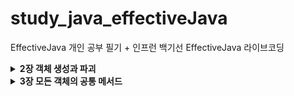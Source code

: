 # study_java_effectiveJava
EffectiveJava 개인 공부 필기 + 인프런 백기선 EffectiveJava 라이브코딩


<details>
  <summary><b>2장 객체 생성과 파괴</b></summary>
  <details>
     <summary><b>Item1 생성자 대신 정적 팩터리 메서드를 고려하라</b></summary>
    
     >> 평범한 경우에는 생성자를 사용하고, 정적 팩터리가 유리한 경우에는 생성자만 쓰지말고 정적 팩터리 메서드도 고려를 해봐라
- 클라이언트가 클래스의 인스턴스를 방법
    - 전통적인 수단 : public 생성자
    - 정적 팩터리 메서드 (static factory method) : 해당 클래스의 인스턴스를 반환하는 단순한 정적 메서드 (디자인 패턴의 팩터리 메서드와 다름)
        - 정적 팩터리 메서드 : 객체의 생성 역할을 하는 클래스 메서드 (생성자를 통해 객체를 생성하는게 아닌, 메서드를 통해 객체를 생성해주는 메서드)
        - 클래스는 클라이언트에 public 생성자 대신 정적 팩터리 메서드를 제공,
            - 장점 : 
                - 1. 이름을 가질 수 있다.
                    - 생성자는 이름을 바꿀 수 없고, 생성자를 다르게 일부 필드만 변경하려면 파라미터의 순서를 바꾸어 선언하는등의 번거로움이 있음..
                    - 생성자 자체만으로는 반환될 객체의 특성을 제대로 설명 못함.. (메서드 명으로 해당 생성자가 무엇을 의미하는지 명확한 의미전달 가능)
                - 2. 호출 될 때마다 인스턴스를 새로 생성하지 않아도 된다.
                    - 생성자는 기본적으로 매번 새로운 인스턴스를 만든다. 
                    - 인스턴스의 통제가 필요한 경우가 있는데, 생성자가 있으면 통제가 불가능함.
                    - 불변 클래스는 인스턴스를 미리 만들어 놓는 등 불필요한 객체 생성을 피할 수 있다. >> 생성 비용이 큰 객체가 자주 요청되는 상황시 성능을 올려준다.
                    - 반복되는 요청에 같은 객체를 반환하는 식으로 정적 팩터리 방식의 클래스는 언제 어떤 인스턴스를 살아 있게 할 지 철저히 통제 가능 >> 인스턴스 통제 클래스
                        - 인스턴스 통제 클래스는 클래스를 싱글턴으로 만들수도, 인스턴스화 불가로 만들 수 있다. 
                        - 불변 값 클래스에서 동치인 인스턴스가 단 하나뿐임을 보장 할 수 있다.
                        - 인스턴스 통제는 플라이웨이트 패턴의 근간이 된다.
                        - 열거 타입 인스턴스가 하나만 만들어짐을 보장
                        - 플라이 웨이트 패턴 (자주 사용하는 값들을 미리 캐싱해서 넣어두고, 꺼내서 쓰는 패턴,,) 과 유사함
                - 3. 반환 타입의 하위 타입 객체를 반환 할 수 있는 능력이 있다.
                    - 반환할 객체의 클래스를 자유롭게 선택 할 수 있다. >> 큰 유연성 보장. ,, API 구현 시, 작게 유지 할 수 있다.
                    - 인터페이스 타입을 사용 가능 (정적 팩터리 메서드 사용시 리턴 타입에 인터페이스를 두고, 실제 리턴은 해당 인터페이스의 구현체로 해줌)
                    - 자바 8 이후부터는 인터페이스에 정적 메서드를 선언 가능, 이를 통해 컬렉션 프레임워크에 핵심 인터페이스들에 수정 불가나 동기화 등의 기능을 붙인 구현체를 java.util.Collections를 통해 얻도록 했음. 
                        - 해당 인터페이스의 정적 팩터리 메서드를 호출하여 객체를 생성하는 클라이언트 입장에서 선언된 객체의 타입은 인터페이스가 된다! (이렇게 하면 API를 만들 때 구현 클래스를 공개하지 않고도 그 객체를 반환 할 수 있어 API를 작게 유지 가능) >> 인터페이스 기반 프레임워크를 만드는 핵심 기술
                        - 클래스에서는 메서드에 접근지정자를 붙이지 않으면 package 레벨의 접근지정자가 되고, 인터페이스에서는 public 레벨의 접근 지정자가 된다.
                - 4. 입력 매개변수에 따라 매번 다른 클래스의 객체를 반환 할 수 있다.
                    - 3번의 내용과 같이, 해당 타입의 리턴하는 타입의 하위타입인 경우 리턴의 구현체로 사용 가능하다.
                    - 3번 내용과 같이 클라이언트는 반환 타입의 존재를 모르고 알 필요도 없다. 그냥 해당 객체의 하위 클래스이기만 하면된다. 
                        - EnumSet 클래스는 public 생성자 없이 정적 팩터리만 제공하는데, OpenJDK에서는 원소의 수에 따라 두가지 하위 클래스 중 하나의 인스턴스를 반환한다. 
                            - 원소가 64개 이하면 원소들을 long 변수 하나로 관리하는 RegularEnumSet의 인스턴스를
                            - 65개 이상이면 long 배열로 관리하는 JumboEnumSet의 인스턴스를 반환한다.
                - 5. 정적 팩터리 메서드를 작성하는 시점에는 반환할 객체의 클래스가 존재하지 않아도 된다.
                    - ServiceLoader를 통해서 해당 인터페이스에 해당하는 구현체의 객체를 받아와 메서드를 실행 할 수 있음.
                    - 이렇게 하면 구현체에 의존적이지 않고 인터페이스에 의존하게 됨 >> 많은 유연성 제공
            - 단점
                - 1. 상속을 하려면 private나 protected 생성자가 필요한데, 정적 팩터리 메서드를 사용하려면 생성자를 private하게 선언하고 정적 팩터리 메서드를 선언하기 때문에 상속이 불가능하다.
                    - 상속보다 컴포지션()을 하도록 유도하면서 불편타입으로 만들려면 이 제약을 지켜야한다는 점에서 장점으로 받아들일 수 있다.
                - 2. 정적 팩터리 메서드는 프로그래머가 찾기 어렵다
                    - javadoc을 사용하면 생성자는 API가 칸이 특별하게 생성되서 나오는 반면, 정적 팩토리 메서드를 사용하면 다른 메서드들과 엮이기 때문에 클라이언트가(해당 API를 사용하는 사용자) 찾기가 어려움.
                        - 네이밍 규칙을 이용하여 해결한다 (javadoc에 스태틱 메서드 탭이 있으니 거기서 그래도 찾기 쉬우라고)
                            - from : 매개변수 1개를 받아서 인스턴스를 리턴하는 경우
                            - of,valueOf : 매개변수 여러개를 받아서 인스턴스를 만들어 리턴하는 경우 
                            - valueOf : of, from보다 더 자세하게 매개변수를 받는다.
                            - instance, getInstance : 미리 만들어져있는 인스턴스를 가져오는 경우 (같은 인스턴스임을 보장하지는 않음!)
                            - create , newInstance : 매번 새로운 인스턴스를 생성해 반환하는 경우.(다른 인스턴스를 보장)
                            - getType : getInstance 에서 인스턴스를 가져오는데 다른 클래스에서 팩터리 메서드를 정의 할 때 사용
                            - newType : newInstance에서 인스턴스를 가져오는데 다른 클래스에서 팩터리 메서드를 정의 할 때 사용
                                - BuffredReader br = Files.newBufferedReader(path);
                            - type : getType과 newType의 간결한 버전
                                - List<Product> productLitst = Collections.list(legacyProductList);
                        - 문서화(javadoc)를 통해 메서드를 설명한다. 
                            - javadoc 규약
                                - @param : 매개변수에 대한 설명
                                - @return : 반환값에 대한 설명
                                - @throws : 던지는 예외에 대한 설명
                                - @see : 외부 링크 또는 텍스트를 표시,,다른 필드나 메소드에 대한 모든 참조 링크를 나타내는 경우 사용
                                - /** 주석을 통해 설명해놓고 @see를 사용, 참조함을 알려주는건 클래스명#메서드명 (자기 자신일 경우 #메서드명)  
                            - javadoc 실행 방법
                                - tools > generated javadoc 클릭
                                - 한글 깨짐 방지를 위해 Other command line arguments에 
                                    - encoding UTF-8 charset UTF-8 docencoding UTF-8 > OK
                                    - open generated documentation in browser 체크하면 생성 후 자동으로 열림,, 
                                        - 체크 안해놨으면 해당 파일 경로의 index.html 열기.
            - 정적 팩토리 메서드 완벽 공략
                - 열거 타입(Enum)은 인스턴트가 하나만 만들어짐을 보장한다.
                    - 열거타입(Enum) : 상수 목록을 담을 수 있는 데이터 타입, 필드가 가질 수 있는 특정한 값들을 제한 할 수 있다. >> Type Safety 보장
                        - Type Safety : 허용하지 않는 값을 방어가 됨을 보장 (컴파일러 차원에서 지원하기 때문에)
                        - ENUM은 인스턴스가 하나만 만들어진다.
                            - Enum은 하나의 인스턴스만 만들어짐을 보장하기 때문에 값 비교시 equals보다 ==을 권장
                                - 만약 비교하는 대상이 null인경우, ==을 쓰면 그냥 아니라고 비교가되고 , equals를 쓰면 NPE가 동작하기 때문
                        - 열거 타입의 이름은 관례적으로 파스칼케이스(첫글자 대문자, 이후 카멜) 사용상수의 이름들은 관례적으로 모두 대문자를 사용
                        - Enum 내부적으로 필드나 생성자를 가질 수 있다.
                        - Enum타입의 메서드
                            - valueOf() : 매개값으로 주어지는 문자열과 동일한 문자열을 가지는 열거 객체를 리턴 (외부로부터 문자열을 입력받아 열거 객체로 변환 할 때 사용) 
                                - 해당하는열거 객체가 없다면 IllegalArgumentException 발생
                            - values() : 열거 타입의 모든 객체들을 배열로 만들어 리턴
                            - name() : 열거 객체가 갖고있는 문자열을 리턴하는 메소드. 리턴되는 문자열은 열거타입 정의시 사용한 상수 이름과 동일
                            - ordinal() : 전체 열거 객체 중 몇 번째 열거 객체인지 알려주는 메소드,, 배열의 인덱스
                            - Enum을 key로사용하는 맵이나 Enum을 담고있는 Set을 만들어 쓰고싶으면  EnumSet, EnumMap을 사용해서 사용하면 훨씬 빠름
                                - Color.class을 Enum으로 정의 했을 때
                                    - allOf(Color.class) : Enum의 모든 요소를 포함하는 EnumSet 만들 수 있다.
                                    - noneOf(Color.class) : 빈 Color 컬렉션을 갖는 EnumSet을 만들 수 있다.
                                    - contains(Color.RED) : 특정 요소가 EnumSet에 포함되어 있는지 확인 할 수 있다.
                                    - remove(Color.RED) : 특정 요소를 제거 할 수 있다. 
                - 같은 객체가 자주 요청되는 상황이라면 플라이웨이트 패턴을 사용 할 수 있다.
                    - 플라이웨이트 패턴 : 객체를 재사용 하는 방법 중 하나로, 객체를 가볍게 만들어 메모리 사용을 줄이는 패턴
                        - 자주 변하는 속성과 변하지 않는 속성을 분리하고, 재사용하여 메모리 사용을 줄일 수 있다. 조금이라도 줄이기 위해..
                        - 플라이웨이트 패턴을 생성자로 사용하지않고, 정적 팩토리 메서드를 통해 만들 수 있다.
                - 자바 8 부터는 인터페이스가 정적 메서드를 가질 수 없다는 제한이 풀렸기 때문에 인스턴스화 불가능한 동반 클래스를 둘 이유가 별로 없다.
                    - 기본 메서드
                        - default로 선언
                        - 인스턴스를 통해서 메서드를 호출 할 수 있음
                    - 정적 메서드
                        - static으로 선언하는것 (public이 기본이기 때문에 public이 들어가있음)
                        - 구현 타입을 통해서 메서드를 호출 할 수 있음
                    - private static 메서드
                        - java9 이후부터 제공, 하지만 아직도 private 필드는 정의 할 수 없다.
                        - override 불가능, 인터페이스 이름.메소드 이름 방식으로 사용해야함
                - 서비스 제공자 프레임워크를 만드는 근간이 된다. 
                    - 개념이 중요하지, 구현이 중요한게 아니다. (확장 가능한 애플리케이션을 목적으로..)
                    - 서비스 제공자 프레임워크 구성요소 4가지
                        - 서비스 제공자 인터페이스
                            - 확장이 가능한 서비스의 특징을 정의 ,, Service.interface
                        - 서비스 제공자
                            - 서비스 인터페이스를 구현하는 구현체
                        - 서비스 제공자 등록 API
                            - 스프링 기준 AppConfig처럼 서비스를 등록시키도록 도와주는 API 
                        - 서비스 접근 API
                            - 서비스를 가져오도록 해주는 API (의존관계 주입)
                - 서비스 제공자 인터페이스가 없다면 각 구현체를 인스턴스로 만들 때 리플렉션을 사용해야 한다.
                    - 리플렉션이란
                        - JVM의 클래스 로더를 통해 읽어온 클래스 정보(애노테이션, 필드, 메서드 등)를 사용하는 기술
                        - 네이밍 패턴, 필드이름 등등을 가능하게 해줌 >> 편리성 제공 
                - 브리지 디자인 패턴
                    - 서로 영향을 주지 않으면서 개별적인 계층구조로 발전 할 수 있게끔 구체적인것과 추상적인것을 분리해서 그 사이에 다리를 놓는 패턴
                    - 확장을 유연하게 해줌.
                - 의존 객체 주입 프레임워크 (스프링 프레임워크)

  </details>
  
  <details>
  <summary><b>Item2 생성자에 매개변수가 많다면 빌더를 고려하라</b></summary>
  
  정적 팩터리와 생성자의 제약조건 : 선택적 매개변수가 많을 때 적절히 대응하기 어렵다

선택적 매개변수가 많을때 생성자를 만드는 방법
- 점층적 생성자 패턴
    - 어떤 클래스에 필수 파라미터와 선택적 파라미터가 여러개가 있는경우, 필수 파라미터 + 선택적 파라미터 1개 생성자, 필수 파라미터+ 선택적 파라미터 2개 생성자 …  필수파라미터 + 선택적 파라미터 n개 생성자 이런 방식으로 점층적으로 생성자의 선택적 매개변수의 개수를 늘려가는 방식
    - 매개변수의 개수가 많아지면 클라이언트 코드를 작성하거나 읽기 어려움
        - 각 값의 의미, 몇개인지 세어보기, 원하지않는 매개변수 사용, 타입이 같은 매개변수가 연달아 나오면 찾기 어려운 버그 등,, 컴파일 단계에서 잡지 못하는 여러가지 변수들이 존재함
- 자바 빈즈 패턴
    - 자바 빈즈란 자바 표준 스펙중 하나인데, 게터세터 등을 정의해놨음
    - 객체 생성이 간단해짐
    - 매개변수가 없는 생성자로 객체를 만든 후, 세터 메서드를 호출해 원하는 매개변수의 값을 설정하는 방식
    - 객체 하나를 만들기 위해서는 메서드를 여러개 호출해야하고, 객체가 완전히 생성되기 전 까지 일관성이 무너진 상태에 놓인다. >> 디버깅이 어려움
        - 매개변수가 없는 생성자를 객체로 만드니까, 필수 파라미터를 빼놓고 사용 할 수도 있고,, 하니까 안전하지가 않음 (주석이나 문서화밖에는 방법이 없음)
        - 생성자에 필수 파라미터를 받는다고 해도, 불변성(이뮤터블)이 보장되지 않아 불완전함
    - 클래스를 불변으로 만들 수 없으며 스레드 안정성을 얻으려면 프로그래머가 추가작업을 해줘야함 
    - 단점을 완화하고자 생성이 끝난 객체를 수동으로 얼리고, 얼리기 전에는 사용 할 수 없도록 하는데, 실전에서는 거의 안쓰임,, 또한 freeze 메서드를 확실히 호출해줬는지 컴파일러가 보증 할 방법이 없어 런타임 오류에 취약
- 빌더 패턴
    - 점층적 생성자 패턴의 안전성 + 자바 빈즈 패턴의 가독성
    - 필수 파라미터만 갖는 생성자를 호출해 객체를 만들고, 빌더 객체가 제공하는 일종의 세터 메서들로 원하는 선택 매개변수를 설정 후, 매개변수가 없는 build 메서드를 호출해 클라이언트에게 필요한 (보통은 불변인) 객체를 얻는다.
        - 플루언트 API (메서드 호출) : 빌더의 세터 메서드들은 빌더 자신을 반환하기 때문에 연쇄적으로 호출 할 수 있다
    - 빌더는 생성할 클래스 안에 정적 멤버 클래스로 만들어두는게 보통이다.
    - 장점
        - 상당히 유연하다.
            - 빌더 하나로 여러 객체를 순회하며 만들 수 있고, 빌더에 넘기는 매개변수에 따라 다른 객체를 만들 수 있다.
            - 객체마다 부여되는 일련번호와 같은 특정 필드는 빌더가 알아서 채우도록 할 수 있다.
    - 단점
        - 객체를 만들려면 그에 앞서 빌더부터 만들어야 함
            - 생성비용은 크지 않지만, 성능에 민감한 상황에서는 문제가 될 수 있다.
        - 코드가 장황해서 매개변수가 4개 이상은 되어야 값어치를 한다.
            - 하지만 API는 시간이 지날수록 매개변수가 많아지는 경향이 있음을 명심!!
            - 생성자나 정적 팩터리 방식으로 시작했다가 나중에 매개변수가 많아지면 빌더 패턴으로 전환 할 수 있지만, 이전에 만들어둔 생성자와 정적 팩터리가 아주 도드라져보임,, 애초에 빌더로 시작하는 편이 나을때가 많다.
            - 인프런 팁 : Lombok의 @Builder를 추가하면 빌더를 알아서 만들어줌,
                - 애노테이션 프로세서 : 주석과도 같은 애노테이션을 통해 컴파일 하는 시점에 자바 코드로 변환을 해줌 ,, target 아래에 실제 클래스 파일을 만들어준다..
                - 장점 : 애노테이션 하나로 코딩을 할 게 없음,, 세팅 할 파라미터만 지정해주면 됨
                - 단점 : 
                    - 모든 파라미터를 받는 생성자가 생기기 때문에, 매개변수가 많은 생성자 가 노출되기 때문에 헷갈릴 수 있음,,
                        - 보완 하려면 AllArgsConstructor(access=AccessLevel.PRIVATE) 설정하면 외부에서 모든 파라미터 받는 생성자를 못씀
                    - 필수 파라미터를 지정 할 수 없음 이건 해결 불가라서 객체 사용시 필수 파라미터를 받아야한다면 빌더패턴을 직접 생성해줘야함 (어노테이션 불가능)
                    - 빌더 이름이 Builder로 default로 만들어지지 않음
                        - @Builder(builderClassName=“Builder”)로 설정하면 해결 가능
    - 핵심 정리 
        - 생성자나 정적 팩터리가 처리해야 할 매개변수가 많다면 빌더 패턴을 선택하는게 더 낫다.
        - 매개변수 중 다수가 필수가 아니거나 같은 타입이면 특히 더 고려 할 것
        - 빌더는 점층적 생성자보다 클라이언트 코드를 읽고 쓰기가 훨씬 간결하고, 자바 빈즈보다 훨씬 안전하다.

빌더 패턴은 계층적으로 설계된 클래스와 함께 사용하기에 좋다.
- 각 계층의 클래스에 관련 빌더를 멤버로 정의한다.
    - 추상 클래스는 추상 빌더를 갖게한다.
        - 추상클래스의 이너 Builder 클래스는 재귀적 타입 한정을 이용하는 제네릭 타입으로 정의
            - 하위타입으로 리턴해줘야 하위 클래스에서 재귀(메서드 체이닝)시 캐스팅을 해주지 않아도 됨.
        - 추상 메서드인 self를 통해 하위 클래스에서 형변환 하지 않고 메서드 연쇄를 지원한다 >> self 타입이 없는 자바에서 우회적으로 사용,, >> 시뮬레이트한 셀프타입 관용구
            - this를 리턴하면 상위 클래스를 리턴 해주기 때문에 하위타입으로 캐스팅 해줘야함
    - 구체 클래스는 구체 빌더를 갖게한다.
        - 각 하위클래스의 빌더가 정의한 build 메서드는 해당하는 구체 하위클래스를 반환하도록 선언
            - NyPizza.Builder.build()는 NyPizza 반환, Calzone.Builder.build()는 Calzone 반환
            - 공변 반환 타이핑 : 하위클래스의 메서드가 상위 클래스의 메서드가 정의한 반환 타입이 아닌, 그 하위 타입을 반환하는 기능
                - 클라이언트가 형변환에 신경쓰지 않고도 빌더를 사용 할 수 있다.
        - self()를 return this처리해서 하위타입을 다시 호출해주게끔함 (자바에는 없기 때문에 편법사용)

인프런 - 아이템2 생성자에 매개변수가 많다면 빌더를 고려하라 완벽 공략
- 자바 빈즈, 게터, 세터
    - 자바 빈즈
        - 주로 GUI에서 재사용이 가능한 소프트웨어 컴포넌트
        - 자바빈 스펙
            - GUI에서 사용하기위한 규약임, 
            - 프레임워크에서 사용하는경우, 데이터를 꺼내야 하는데 일관성이 필요, 여기서 자바 빈 규약을 따른 것!
            - 종류
                - 게터세터 네이밍 규약
                    - boolean만 독특하게 is필드명 라고 함
                - 인자가 없는 없는 생성자를 만들어 둬야 한다.
                    - 그래야 객체를 만들기 편함
                - Serializable 인터페이스를 따라야 한다. 
                    - 객체를 직렬화하고 역직렬화하게끔 해줌, 객체를 저장 할 수 있는 형태로 만들어줘야함
- 객체 얼리기 
    - 자바에 있는 기능 아님, 자바스크립트에 있는 기능, 진짜 안씀
    - freeeze를 하고나선 객체에 프로퍼티를 추가 할 수 없음
- 빌더 패턴
    - 동일한 프로세스를 거쳐 다양한 구성의 인스턴스를 만드는 방법.
        - 복잡한 객체를 만드는 프로세스를 독립적으로 분리 할 수 있다.
- IllegalArgumentException : 잘못된 인자를 넘겨 받았을 때 사용 할 수 있는 기본 런타임 예외
    - RuntimeException을 상속받은 기본 런타임 예외, uncheckedException
        - 자바의 예외 상황
            - Error
                - 시스템에 비정상적인 상황이 발생했을경우 발생
                - 메모리부족(OutOfMemoryError), 스택오버플로우(StackOverFlow) 등
                - 개발자가 예측하기도 쉽지 않고 처리 할 수 있는 방법도 없다.
            - Exception(예외)
                - Checked Exception
                    - RuntimeException의 하위클래스가 아니면서 ! Exception의 하위 클래스
                    - 반드시(강제) 에러 처리를 해야하는 특징이 있다. (try/catch or throw)
                    - FileNotFoundException, ClassNotFoundException 등
                    - 강제를 하기 때문에 클라이언트가 어떤 후속작업을 해주길 원하는경우 checkedException을 사용해야한다.
                - Unchecked Exception
                    - RuntimeException의 하위 클래스, 말그대로 실행 중 발생할 수 있는 예외
                    - Checked Exception과는 달리 에러 처리를 강제하지 않는다.
                    - ArrayIndexOutOfBoundsException, NPE, IllegalArgumentException 등

                - 어떤 필드에서 왜 에러가 났는지 생성자에 충분한 정보를 알려주는것이 좋다.
                - 메서드에 throws IllegalArgumentException, NullPointerException등 throws 를 해두면, 명시적으로 해당 메서드를 사용하는 클라이언트에게 이러한 에러가 발생 할 수 있다는 걸 알려줄 수 있다.! (에러 조심하라고 알려주는)
                - 너무 많은 uncheckedException을 다 표기하는건 코드의 가독성을 떨어트릴 수 있기 때문에 , 보통 checkedException만 표기를 한다.
- 가변인수
    - 가변적인 인자가 있는경우 여러 인자를 넘겨받는 방법
    - 타입…변수명 으로 사용, 내부적으로 배열을 생성해서 사용한다.(향상된 for문, 인자값으로 배열 넣어진다.)
    - 오롯이 메서드에 마지막에 하나만 쓸 수 있다.
    - 빌더를 사용하면 가변인수를 여러개 사용할 수 있다 >> 빌더가 제공하는 각각의 메서드에 값을 나눠서 가져올 수 있다는 뜻

  </details>
  
  <details>
  <summary><b>Item3 private 생성자나 열거 타입으로 싱글턴임을 보증하라</b></summary>
  
  싱글턴은 인스턴스를 오직 하나만 생성 할 수 있는 클래스
    - 전형적인 예 : 함수와 같은 무상태 객체나 설계상 유일해야 하는 시스템 컴포넌트
      - 단점 : 클래스를 싱글턴으로 만들면 이를 사용하는 클라이언트를 테스트하기가 어렵다.
          - 타입을 인터페이스로 정의한 다음 인터페이스를 구현해서 만든 싱글턴이 아니라면, 싱글턴 인스턴스를 가짜(mock) 구현으로 대체 할 수 없기 때문에
    - 싱글턴 생성 방식 1 : public 필드 방식
      - 생성자는 private로 감춰두고, 유일한 인스턴스에 접근 할 수 있는 수단으로 public static 멤버를 하나 만듬.
      - private 생성자는 public static final 필드를 초기화 할 때 딱 한 번만 호출됨, public이나 protected 생성자가 없어 해당 클래스가 초기화 될 때 만들어진 인스턴스가 전체 시스템에서
      하나뿐임을 보장
        - 예외 상황 : 권한이 있는 클라이언트는 리플렉션 API인 AccessibleObject.setAccessible을 사용하여 private 생성자를 호출 할 수 있음,, >> 방어를 위해 생성자를 수정하여 두번째 객체가 생성되려 할 때 예외를 던지면 된다.  
      - 장점 
        - 해당 클래스가 싱글턴임이 API에 명백히 드러난다. 
            - public static 필드가 final 이므로 절대로 다른 객체를 참조 할 수 없다.
        - 간결함

- 싱글턴 생성 방식 2 : 정적 팩터리 메서드를 public static 멤버로 제공
    - 장점
        - 마음이 바뀌면 API를 바꾸지 않더라도 싱글턴이 아니게 변경 할 수 있다.
            - 유일한 인스턴스를 반환하던 팩터리 메서드를 호출하는 스레드별로 다른 인스턴스로 넘겨주게 할 수 있음
        - 정적 팩터리를 제네릭 싱글턴 팩터리로 만들 수 있다.
        - 정적 팩터리의 메서드 참조를 공급자(supplier)로 사용할 수 있다.
            - Elvis::getInstance를 Supplier<Elvis>로
        - 이러한 장점들이 필요하지 않다면 public 필드 방식이 좋음
- 위의 public 필드 방식과 public static 정적 팩터리 메서드의 경우, 직렬화시 Serializable를 사용하면 역직렬화 할 경우 새로운 인스턴스가 만들어짐.
- 따라서 직렬화 할 경우 readResolve 메서드를 제공해야함.
- 싱글턴 생성 방식 3 : 원소가 하나인 열거(Enum)타입 선언
    - public 필드 방식과 비슷하지만, 더 간결하고, 추가 노력 없이 직렬화 가능
    - 아주 복잡한 직렬화 상황이나, 리플렉션 공격에도 제 2의 인스턴스가 생기는 일을 완벽히 막아준다.
    - 대부분 상황에서는 이 방법이 가장 좋은 방법이나, 만들려는 싱글턴이 Enum외의 클래스를 상속해야한다면, 이방법은 사용 불가능
        - 대신 열거타입이 다른 인터페이스를 구현하도록 선언은 가능하다.

인프런 강의 필기
싱글턴 생성방법
- 첫번째 방법 : private 생성자 + public static final 필드 ,, 
    - 장점
        - 간결하다.
        - 주석을 통해 해당 생성자에 적어두면, java doc을 보았을때, 설명 가능,,
    - 단점
        - 싱글톤을 사용하는 클라이언트 코드를 테스트하기 어려워짐
            - 인터페이스화 시키지 않은 싱글턴 객체를 참조하는 클래스의 경우, 가짜 객체를 만들 수 없기 때문에 테스트가 비효율적임..>> 인터페이스를 만들어서 가짜 객체를 만들어서 사용해주어야 함
        - 리플렉션을 만들면 싱글톤이 깨짐,,
            - private static  boolean 플래그를 하나 만들어 생성자 만들 때 검증을 하게하고, 최초 null인경우엔 생성을 하게하고, 이후엔 해당 비트를 true로 돌려서 다시 생성 못하게 막을 수 있다. 
        - 역직렬화 했을 때 새로운 인스턴스가 생성이 된다.
            - 직렬화 사용시 argument가 없는 생성자가 쓰이기 때문에 필요함,, 그리고 구현체에 Serializable을 impl 시켜야함
            - 객체에 대한 정보를 직렬화를 통해 어딘가에 저장 할 수 있고, 역직렬화를 통해 직렬화로 저장한 객체의 정보를 읽어올 수 있다.
            - 역직렬화를 할 때 readResolve() 라는 메서드가 사용이 되는데, (Override는 아니고 비슷한 느낌)readResolve() 를 만들어두어 싱글턴 인스턴스를 만들어두면, 싱글턴 인스턴스가 return 된다.
        - 안전하게 사용하기위해 플래그비트를 통해 리플렉션을 막고, readResolve()를통해 역직렬화를 막는다. 
        - 현실적으로는 간결하지 않기 때문에 스프링에 빈을 등록을 통해 사용,, 스프링 안쓰면 이렇게 써라…!
- 두번째 방법 : private 생성자 + public static 메서드 (정적 팩토리)를 통해 인스턴스를 만듬
    - 장점
        - 원하는경우 싱글톤을 안쓴다고하면 , 다른 인스턴스 생성으로 얼마든지 바꿀 수 있음
        - 제네릭 싱글톤 팩터리로 만들 수 있다.
            - 제네릭으로 선언해서 다른 타입이지만, 같은 인스턴스임,, 근데 equals는 true가 나오지만 타입이 다르기 때문에 ==는 false가 나옴
        - 메소드 참조를 공급자로 사용 할 수 있다.
            - supplier인터페이스 : 자바 8버전에서 추가된 functional Interface, java.util.funcion에 있음
                - 어떤 타입이던 인자 없는 메서드를 리턴만 하면 조건에 만족하게 되고, 그럼 구현하지 않아도 그 인터페이스를 사용 할 수 있음
    - 단점은 테스트, 직렬화, 역직렬화, 리플렉션 이 동일
- 세번째 방법 : 원소가 하나인 열거타입을 선언하라.
    - 리플렉션과 직렬화, 역직렬화에 대해 가장 안전,, (아무것도 안해도 됨) 
        - enum이 내부적으로 막아주기 때문

완벽 정리
- 메서드 참조 : 메소드 하나만 호출하는 람다 표현식을 줄여쓰는 방법
    - 익명 내부 클래스 : java8 이전에 사용하던 내부에서 클래스의 이름이 없는 클래스를 만든 인터페이스 구현체 (Comparator 처럼)
    - 람다 익스프레션 : java8에 등장
        -  파라미터  -> 사용하고자하는 함수(파라미터) 
    - 메서드 레퍼런스 : 람다에서 사용하는 일이 단순히 내부의 메서드를 호출해주는 한가지 일밖에 없다면 대체 가능 People::method 이렇게
        - 스태틱 메서드 레퍼런스 : 스태틱한 메서드를 참조하는것 (타입은 클래스)
        - 인스턴스 메서드 레퍼런스 : 인스턴스를 통해서 참조 (타입은 인스턴스)
            - 하지만 불필요한(경우) 인스턴스를 생성해줘야 하기 때문에 임의의 객체에 대한 레페런스로 변경해줘야함
            - 인스턴스 메서드로 바꾸려면 첫번째 인자를 본인으로 잡아주고, 인자로 받은 값으로 사용함
            - 임의 객체 인터페이스 레퍼런스인 경우에만, 첫번째 인자가 자기 자신으로 잡힘 아닌경우엔 인스턴스를 만들어야함
        - 생성자 레퍼런스
            - 함수형 인터페이스에서 정의한 펑션을 통해서 생성자를 함수의 메서드로 사용
- 함수형 인터페이스
- 객체 직렬화

  
  </details>
  
  <details>
  <summary><b>Item4 인스턴스화를 막으려거든 private 생성자를 사용하라</b></summary>
  
  </details>
  
  <details>
  <summary><b>Item5 자원을 직접 명시하지 말고 의존 객체 주입을 사용하라</b></summary>
  
  </details>
  
  <details>
  <summary><b>Item6 불필요한 객체 생성을 피하라</b></summary>
  
  </details>
  
  <details>
  <summary><b>Item7 다 쓴 객체 참조를 해제하라</b></summary>
  
  </details>
  
  <details>
  <summary><b>Item8 finalizer와 cleaner 사용을 피하라</b></summary>
  
  </details>
  
  <details>
  <summary><b>Item9 try-finally보다는 try-with-resources를 사용하라</b></summary>
  
  </details>
  
</details> 

<details>
  <summary><b>3장 모든 객체의 공통 메서드</b></summary>
  
</details>
